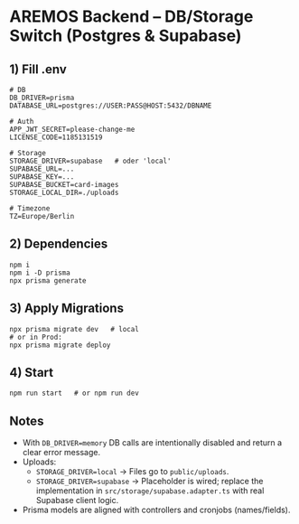 # AREMOS Backend – DB/Storage Switch (Postgres & Supabase)

## 1) Fill .env
```
# DB
DB_DRIVER=prisma
DATABASE_URL=postgres://USER:PASS@HOST:5432/DBNAME

# Auth
APP_JWT_SECRET=please-change-me
LICENSE_CODE=1185131519

# Storage
STORAGE_DRIVER=supabase   # oder 'local'
SUPABASE_URL=...
SUPABASE_KEY=...
SUPABASE_BUCKET=card-images
STORAGE_LOCAL_DIR=./uploads

# Timezone
TZ=Europe/Berlin
```

## 2) Dependencies
```
npm i
npm i -D prisma
npx prisma generate
```

## 3) Apply Migrations
```
npx prisma migrate dev   # local
# or in Prod:
npx prisma migrate deploy
```

## 4) Start
```
npm run start   # or npm run dev
```

## Notes
- With `DB_DRIVER=memory` DB calls are intentionally disabled and return a clear error message.
- Uploads:
  - `STORAGE_DRIVER=local` → Files go to `public/uploads`.
  - `STORAGE_DRIVER=supabase` → Placeholder is wired; replace the implementation in `src/storage/supabase.adapter.ts` with real Supabase client logic.
- Prisma models are aligned with controllers and cronjobs (names/fields).

